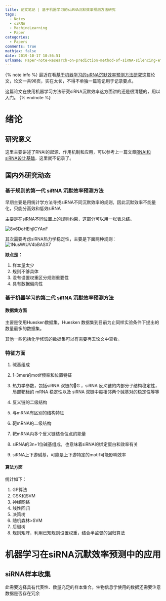 ```yaml
---
title: 论文笔记 | 基于机器学习的siRNA沉默效率预测方法研究
tags:
  - Notes
  - siRNA
  - MachineLearning
  - Paper
categories:
  - Papers
comments: true
mathjax: false
date: 2019-10-17 10:56:51
urlname: Paper-note-Research-on-prediction-method-of-siRNA-silencing-efficiency-based-on-machine-learning
---
```


<meta name="referrer" content="no-referrer" />

{% note info %}
最近在看[基于机器学习的siRNA沉默效率预测方法研究](https://kns.cnki.net/KCMS/detail/detail.aspx?dbcode=CDFD&dbname=CDFDLAST2017&filename=1017152231.nh)这篇论文，论文一共98页，实在太长，不得不单独一篇笔记用于记录要点。

这篇论文在使用机器学习方法研究siRNA沉默效率这方面讲的还是很清楚的，用以入门。
{% endnote %}
<!--more-->

# 绪论
## 研究意义
这里主要讲述了RNAi的起源、作用机制和应用，可以参考上一篇文章[RNAi和siRNA设计基础](https://hanielxx.com/Notes/2019-10-01-basic-knowledge-of-RNAi.html)，这里就不记录了。

## 国内外研究动态
### 基于规则的第一代 siRNA 沉默效率预测方法
早期主要是用统计学方法寻找siRNA不同沉默效率的规则，因此沉默效率不能量化，只能分高效和低效siRNA

主要是在siRNA不同位置上的规则约束，这部分可以用一张表总结。

![8v6DoHEhjlCYAnF](https://i.loli.net/2021/11/04/8v6DoHEhjlCYAnF.png)


其次需要考虑siRNA热力学稳定性，主要是下面两种规则：
![1NusWtUV4bBASX7](https://i.loli.net/2021/11/04/1NusWtUV4bBASX7.png)

**缺点是：**
1. 样本量太少
1. 规则不够具体
1. 没有设置权重区分规则重要性
1. 具有数据偏向性
### 基于机器学习的第二代 siRNA 沉默效率预测方法

#### 数据集方面
主要是使用Huesken数据集，Huesken 数据集到目前为止同样实验条件下提出的数量最多的数据集。

其他一些包括化学修饰的数据集可以有需要再去论文中查看。

### 特征方面
1. 碱基组成
1. 1-3mer的motif频率和位置特征

1. 热力学参数，包括siRNA 双链的G ，siRNA 反义链的内部分子结构稳定性，局部靶标的 mRNA 稳定性以及 siRNA 双链中每相邻两个碱基对的稳定性等等
1. 反义链的二级结构
1. 与mRNA有区别的结构特征
1. 靶mRNA的二级结构
1. 靶mRNA内多个反义链结合位点的能量

1. siRNA的3n+1位碱基组成，也意味着siRNA的绑定蛋白和效率有关
1. siRNA上下游碱基，可能是上下游特定的motif可能影响效率


#### 算法方面
统计如下：
1. GP算法
1. GSK和SVM
1. 神经网络
1. 线性回归
1. 决策树
1. 随机森林\>SVM
1. 后缀树
1. 规则矩阵，利用已知规则设置权重，结合半监督的回归算法

# 机器学习在siRNA沉默效率预测中的应用

## siRNA样本收集
此需要选择具有代表性、数量充足的样本集合。生物信息学使用的数据还需要注意数据是否存在冗余


